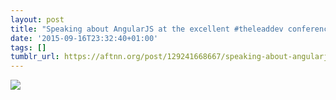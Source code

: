 ```yaml
---
layout: post
title: "Speaking about AngularJS at the excellent #theleaddev conference"
date: '2015-09-16T23:32:40+01:00'
tags: []
tumblr_url: https://aftnn.org/post/129241668667/speaking-about-angularjs-at-the-excellent
---
```

<img src="/img/theleaddev.jpg"/>
